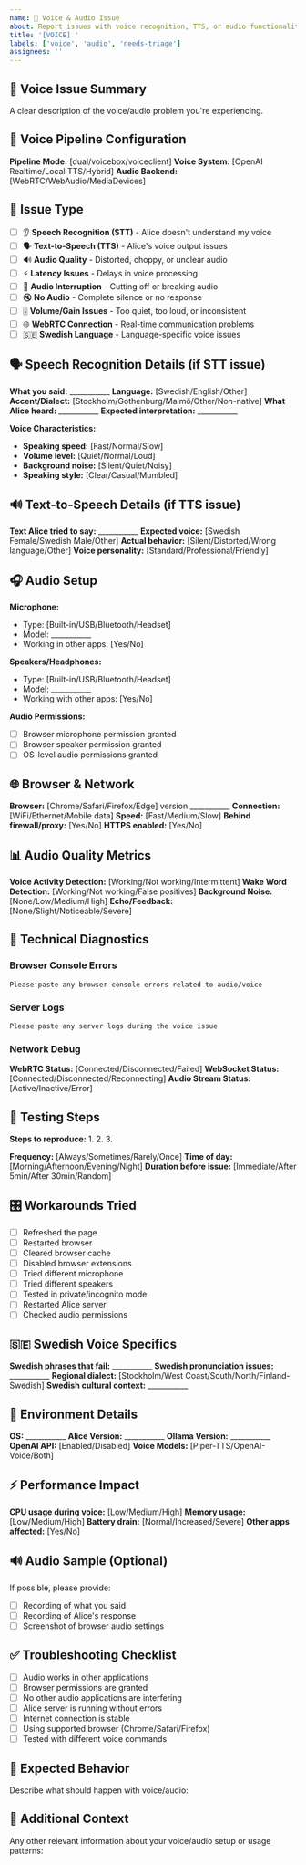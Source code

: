 ```yaml
---
name: 🎤 Voice & Audio Issue
about: Report issues with voice recognition, TTS, or audio functionality
title: '[VOICE] '
labels: ['voice', 'audio', 'needs-triage']
assignees: ''
---
```


## 🎤 Voice Issue Summary
A clear description of the voice/audio problem you're experiencing.

## 🔧 Voice Pipeline Configuration
**Pipeline Mode:** [dual/voicebox/voiceclient]
**Voice System:** [OpenAI Realtime/Local TTS/Hybrid]
**Audio Backend:** [WebRTC/WebAudio/MediaDevices]

## 🎯 Issue Type
- [ ] 👂 **Speech Recognition (STT)** - Alice doesn't understand my voice
- [ ] 🗣️ **Text-to-Speech (TTS)** - Alice's voice output issues
- [ ] 🔊 **Audio Quality** - Distorted, choppy, or unclear audio
- [ ] ⚡ **Latency Issues** - Delays in voice processing
- [ ] 🎵 **Audio Interruption** - Cutting off or breaking audio
- [ ] 🔇 **No Audio** - Complete silence or no response
- [ ] 🎚️ **Volume/Gain Issues** - Too quiet, too loud, or inconsistent
- [ ] 🌐 **WebRTC Connection** - Real-time communication problems
- [ ] 🇸🇪 **Swedish Language** - Language-specific voice issues

## 🗣️ Speech Recognition Details (if STT issue)
**What you said:** ___________
**Language:** [Swedish/English/Other]
**Accent/Dialect:** [Stockholm/Gothenburg/Malmö/Other/Non-native]
**What Alice heard:** ___________
**Expected interpretation:** ___________

**Voice Characteristics:**
- **Speaking speed:** [Fast/Normal/Slow]
- **Volume level:** [Quiet/Normal/Loud]
- **Background noise:** [Silent/Quiet/Noisy]
- **Speaking style:** [Clear/Casual/Mumbled]

## 🔊 Text-to-Speech Details (if TTS issue)
**Text Alice tried to say:** ___________
**Expected voice:** [Swedish Female/Swedish Male/Other]
**Actual behavior:** [Silent/Distorted/Wrong language/Other]
**Voice personality:** [Standard/Professional/Friendly]

## 🎧 Audio Setup
**Microphone:**
- Type: [Built-in/USB/Bluetooth/Headset]
- Model: ___________
- Working in other apps: [Yes/No]

**Speakers/Headphones:**
- Type: [Built-in/USB/Bluetooth/Headset]
- Model: ___________
- Working with other apps: [Yes/No]

**Audio Permissions:**
- [ ] Browser microphone permission granted
- [ ] Browser speaker permission granted
- [ ] OS-level audio permissions granted

## 🌐 Browser & Network
**Browser:** [Chrome/Safari/Firefox/Edge] version ___________
**Connection:** [WiFi/Ethernet/Mobile data]
**Speed:** [Fast/Medium/Slow]
**Behind firewall/proxy:** [Yes/No]
**HTTPS enabled:** [Yes/No]

## 📊 Audio Quality Metrics
**Voice Activity Detection:** [Working/Not working/Intermittent]
**Wake Word Detection:** [Working/Not working/False positives]
**Background Noise:** [None/Low/Medium/High]
**Echo/Feedback:** [None/Slight/Noticeable/Severe]

## 🔧 Technical Diagnostics

### Browser Console Errors
```
Please paste any browser console errors related to audio/voice
```

### Server Logs
```
Please paste any server logs during the voice issue
```

### Network Debug
**WebRTC Status:** [Connected/Disconnected/Failed]
**WebSocket Status:** [Connected/Disconnected/Reconnecting]
**Audio Stream Status:** [Active/Inactive/Error]

## 🧪 Testing Steps
**Steps to reproduce:**
1. 
2. 
3. 

**Frequency:** [Always/Sometimes/Rarely/Once]
**Time of day:** [Morning/Afternoon/Evening/Night]
**Duration before issue:** [Immediate/After 5min/After 30min/Random]

## 🎛️ Workarounds Tried
- [ ] Refreshed the page
- [ ] Restarted browser
- [ ] Cleared browser cache
- [ ] Disabled browser extensions
- [ ] Tried different microphone
- [ ] Tried different speakers
- [ ] Tested in private/incognito mode
- [ ] Restarted Alice server
- [ ] Checked audio permissions

## 🇸🇪 Swedish Voice Specifics
**Swedish phrases that fail:** ___________
**Swedish pronunciation issues:** ___________
**Regional dialect:** [Stockholm/West Coast/South/North/Finland-Swedish]
**Swedish cultural context:** ___________

## 📱 Environment Details
**OS:** ___________
**Alice Version:** ___________
**Ollama Version:** ___________
**OpenAI API:** [Enabled/Disabled]
**Voice Models:** [Piper-TTS/OpenAI-Voice/Both]

## ⚡ Performance Impact
**CPU usage during voice:** [Low/Medium/High]
**Memory usage:** [Low/Medium/High]
**Battery drain:** [Normal/Increased/Severe]
**Other apps affected:** [Yes/No]

## 🔊 Audio Sample (Optional)
If possible, please provide:
- [ ] Recording of what you said
- [ ] Recording of Alice's response
- [ ] Screenshot of browser audio settings

## ✅ Troubleshooting Checklist
- [ ] Audio works in other applications
- [ ] Browser permissions are granted
- [ ] No other audio applications are interfering
- [ ] Alice server is running without errors
- [ ] Internet connection is stable
- [ ] Using supported browser (Chrome/Safari/Firefox)
- [ ] Tested with different voice commands

## 🎯 Expected Behavior
Describe what should happen with voice/audio:

## 📝 Additional Context
Any other relevant information about your voice/audio setup or usage patterns: